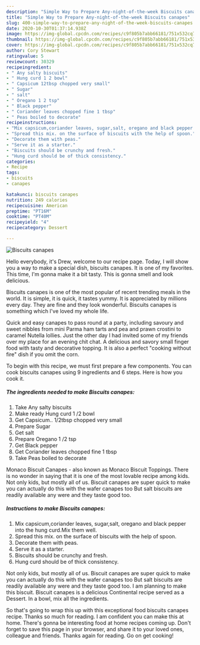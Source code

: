 ```yaml
---
description: "Simple Way to Prepare Any-night-of-the-week Biscuits canapes"
title: "Simple Way to Prepare Any-night-of-the-week Biscuits canapes"
slug: 400-simple-way-to-prepare-any-night-of-the-week-biscuits-canapes
date: 2020-10-30T01:37:14.938Z
image: https://img-global.cpcdn.com/recipes/c9f805b7abb66181/751x532cq70/biscuits-canapes-recipe-main-photo.jpg
thumbnail: https://img-global.cpcdn.com/recipes/c9f805b7abb66181/751x532cq70/biscuits-canapes-recipe-main-photo.jpg
cover: https://img-global.cpcdn.com/recipes/c9f805b7abb66181/751x532cq70/biscuits-canapes-recipe-main-photo.jpg
author: Cory Stewart
ratingvalue: 5
reviewcount: 30329
recipeingredient:
- " Any salty biscuits"
- " Hung curd 1 2 bowl"
- " Capsicum 12tbsp chopped very small"
- " Sugar"
- " salt"
- " Oregano 1 2 tsp"
- " Black pepper"
- " Coriander leaves chopped fine 1 tbsp"
- " Peas boiled to decorate"
recipeinstructions:
- "Mix capsicum,coriander leaves, sugar,salt, oregano and black pepper into the hung curd.Mix them well."
- "Spread this mix. on the surface of biscuits with the help of spoon."
- "Decorate them with peas."
- "Serve it as a starter."
- "Biscuits should be crunchy and fresh."
- "Hung curd should be of thick consistency."
categories:
- Recipe
tags:
- biscuits
- canapes

katakunci: biscuits canapes 
nutrition: 249 calories
recipecuisine: American
preptime: "PT16M"
cooktime: "PT40M"
recipeyield: "4"
recipecategory: Dessert

---
```



![Biscuits canapes](https://img-global.cpcdn.com/recipes/c9f805b7abb66181/751x532cq70/biscuits-canapes-recipe-main-photo.jpg)

Hello everybody, it's Drew, welcome to our recipe page. Today, I will show you a way to make a special dish, biscuits canapes. It is one of my favorites. This time, I'm gonna make it a bit tasty. This is gonna smell and look delicious.

Biscuits canapes is one of the most popular of recent trending meals in the world. It is simple, it is quick, it tastes yummy. It is appreciated by millions every day. They are fine and they look wonderful. Biscuits canapes is something which I've loved my whole life.

Quick and easy canapes to pass round at a party, including savoury and sweet nibbles from mini Parma ham tarts and pea and prawn crostini to caramel Nutella lollies. Just the other day I had invited some of my friends over my place for an evening chit chat. A delicious and savory small finger food with tasty and decorative topping. It is also a perfect &#34;cooking without fire&#34; dish if you omit the corn.


To begin with this recipe, we must first prepare a few components. You can cook biscuits canapes using 9 ingredients and 6 steps. Here is how you cook it.

<!--inarticleads1-->

##### The ingredients needed to make Biscuits canapes:

1. Take  Any salty biscuits
1. Make ready  Hung curd 1 /2 bowl
1. Get  Capsicum.. 1/2tbsp chopped very small
1. Prepare  Sugar
1. Get  salt
1. Prepare  Oregano 1 /2 tsp
1. Get  Black pepper
1. Get  Coriander leaves chopped fine 1 tbsp
1. Take  Peas boiled to decorate


Monaco Biscuit Canapes - also known as Monaco Biscuit Toppings. There is no wonder in saying that it is one of the most lovable recipe among kids. Not only kids, but mostly all of us. Biscuit canapes are super quick to make you can actually do this with the wafer canapes too But salt biscuits are readily available any were and they taste good too. 

<!--inarticleads2-->

##### Instructions to make Biscuits canapes:

1. Mix capsicum,coriander leaves, sugar,salt, oregano and black pepper into the hung curd.Mix them well.
1. Spread this mix. on the surface of biscuits with the help of spoon.
1. Decorate them with peas.
1. Serve it as a starter.
1. Biscuits should be crunchy and fresh.
1. Hung curd should be of thick consistency.


Not only kids, but mostly all of us. Biscuit canapes are super quick to make you can actually do this with the wafer canapes too But salt biscuits are readily available any were and they taste good too. I am planning to make this biscuit. Biscuit canapes is a delicious Continental recipe served as a Dessert. In a bowl, mix all the ingredients. 

So that's going to wrap this up with this exceptional food biscuits canapes recipe. Thanks so much for reading. I am confident you can make this at home. There's gonna be interesting food at home recipes coming up. Don't forget to save this page in your browser, and share it to your loved ones, colleague and friends. Thanks again for reading. Go on get cooking!
